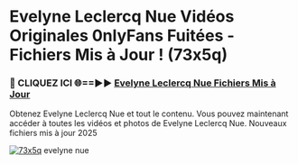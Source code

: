 # Evelyne Leclercq Nue Vidéos Originales 0nlyFans Fuitées - Fichiers Mis à Jour ! (73x5q)

<h3>🔴 CLIQUEZ ICI 🌐==►► <a href="https://tinyurl.com/2pmr4ezf" rel="nofollow">Evelyne Leclercq Nue Fichiers Mis à Jour</a></h3>

Obtenez Evelyne Leclercq Nue et tout le contenu. Vous pouvez maintenant accéder à toutes les vidéos et photos de Evelyne Leclercq Nue. Nouveaux fichiers mis à jour 2025

[![73x5q](https://i.imgur.com/6SNvagu.gif)](https://tinyurl.com/2pmr4ezf)
evelyne nue